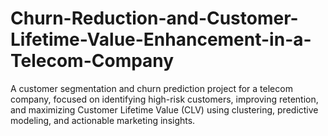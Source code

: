 # Churn-Reduction-and-Customer-Lifetime-Value-Enhancement-in-a-Telecom-Company
A customer segmentation and churn prediction project for a telecom company, focused on identifying high-risk customers, improving retention, and maximizing Customer Lifetime Value (CLV) using clustering, predictive modeling, and actionable marketing insights.
